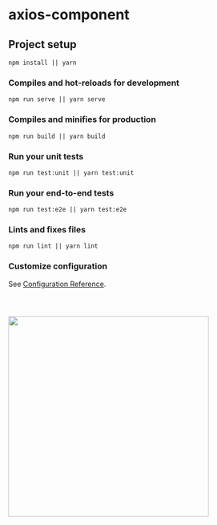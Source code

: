 # axios-component

## Project setup

```
npm install || yarn
```

### Compiles and hot-reloads for development

```
npm run serve || yarn serve
```

### Compiles and minifies for production

```
npm run build || yarn build
```

### Run your unit tests

```
npm run test:unit || yarn test:unit
```

### Run your end-to-end tests

```
npm run test:e2e || yarn test:e2e
```

### Lints and fixes files

```
npm run lint || yarn lint
```

### Customize configuration

See [Configuration Reference](https://cli.vuejs.org/config/).

#

<br>

<img src="https://ultimateqa.com/wp-content/uploads/2020/03/jsonplaceholder.png" width="400"/>

